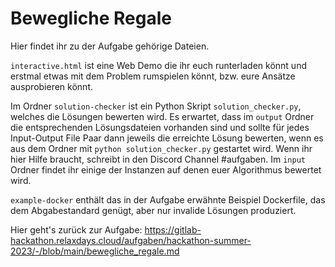 # Bewegliche Regale

Hier findet ihr zu der Aufgabe gehörige Dateien.

`interactive.html` ist eine Web Demo die ihr euch runterladen könnt und erstmal etwas mit dem Problem rumspielen könnt, bzw. eure Ansätze ausprobieren könnt.

Im Ordner `solution-checker` ist ein Python Skript `solution_checker.py`, welches die Lösungen bewerten wird.
Es erwartet, dass im `output` Ordner die entsprechenden Lösungsdateien vorhanden sind und sollte für jedes 
Input-Output File Paar dann jeweils die erreichte Lösung bewerten, wenn es aus dem Ordner mit ```python solution_checker.py``` gestartet wird.
Wenn ihr hier Hilfe braucht, schreibt in den Discord Channel #aufgaben.
Im `input` Ordner findet ihr einige der Instanzen auf denen euer Algorithmus bewertet wird.

`example-docker` enthält das in der Aufgabe erwähnte Beispiel Dockerfile, das dem Abgabestandard genügt, aber nur invalide Lösungen produziert.

Hier geht's zurück zur Aufgabe: https://gitlab-hackathon.relaxdays.cloud/aufgaben/hackathon-summer-2023/-/blob/main/bewegliche_regale.md 